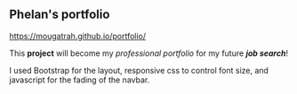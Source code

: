 
## Phelan's portfolio

https://mougatrah.github.io/portfolio/  

This **project** will become my _professional portfolio_ for my future **_job search_**!

I used Bootstrap for the layout, responsive css to control font size, and javascript for the fading of the navbar. 


